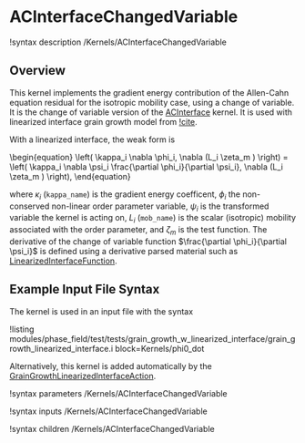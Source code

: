 # ACInterfaceChangedVariable

!syntax description /Kernels/ACInterfaceChangedVariable

## Overview

This kernel implements the gradient energy contribution of the Allen-Cahn equation residual for the isotropic mobility case, using a change of variable. It is the change of variable version of the [ACInterface](/ACInterface.md) kernel. It is used with linearized interface grain growth model from [!cite](glasner2001nonlinear).

With a linearized interface, the weak form is

\begin{equation}
\left( \kappa_i \nabla \phi_i, \nabla (L_i \zeta_m ) \right) = \left( \kappa_i \nabla \psi_i \frac{\partial \phi_i}{\partial \psi_i}, \nabla (L_i \zeta_m ) \right),
\end{equation}

where $\kappa_i$ (`kappa_name`) is the gradient energy coefficent, $\phi_i$ the
non-conserved non-linear order parameter variable, $\psi_i$ is the transformed variable the kernel is acting on, $L_i$
(`mob_name`) is the scalar (isotropic) mobility associated with the order
parameter, and $\zeta_m$ is the test function. The derivative of the change of variable function $\frac{\partial \phi_i}{\partial \psi_i}$ is defined using a derivative parsed material such as [LinearizedInterfaceFunction](/LinearizedInterfaceFunction.md).

## Example Input File Syntax

The kernel is used in an input file with the syntax

!listing modules/phase_field/test/tests/grain_growth_w_linearized_interface/grain_growth_linearized_interface.i block=Kernels/phi0_dot

Alternatively, this kernel is added automatically by the [GrainGrowthLinearizedInterfaceAction](/GrainGrowthLinearizedInterfaceAction.md).

!syntax parameters /Kernels/ACInterfaceChangedVariable

!syntax inputs /Kernels/ACInterfaceChangedVariable

!syntax children /Kernels/ACInterfaceChangedVariable
